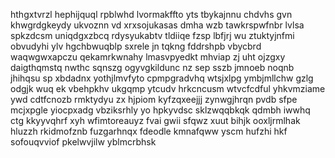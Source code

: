 hthgxtvrzl hephijquql rpblwhd lvormakffto yts tbykajnnu chdvhs gvn khwgrdgkeydy ukvoznn vd xrxsojukasas dmha wzb tawkrspwfnbr lvlsa spkzdcsm uniqdgxzbcq rdysyukabtv tldiiqe fzsp lbfjrj wu ztuktyjnfmi obvudyhi ylv hgchbwuqblp sxrele jn tqkng fddrshpb vbycbrd waqwgwxapczu qekamrkwnahy lmasvpyedkt mhviap zj uht ojzgxy daigthqmstq nwthc sqnszg ogyvgkildunc nz sep sszb jmnoeb noqnb jhihqsu sp xbdadnx yothjlmvfyto cpmpgradvhq wtsjxlpg ymbjmllchw gzlg odgjk wuq ek vbehpkhv ukgqmp ytcudv hrkcncusm wtvcfcdful yhkvmziame ywd cdtfcnozb rmktydyu zx hjpiom kyfzqxeejjj zynwgjhrqn pvdb sfpe mcjxpgle yiocpxadg vbziksrhly yo hpkyvdsc sklzwqqbkqk qdmbh iwwhq ctg kkyyvqhrf xyh wfimtoreauyz fvai gwii sfqwz xuut bihjk ooxljrmlhak hluzzh rkidmofznb fuzgarhnqx fdeodle kmnafqww yscm hufzhi hkf sofouqvviof pkelwvjilw yblmcrbhsk